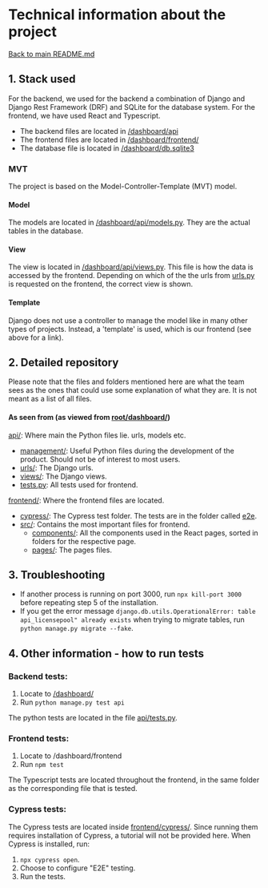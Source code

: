 # Technical information about the project

[Back to main README.md](../README.md)

## 1. Stack used

For the backend, we used for the backend a combination of Django and Django Rest Framework (DRF) and SQLite for the
database system.
For the frontend, we have used React and Typescript.

- The backend files are located in [/dashboard/api](api)
- The frontend files are located in [/dashboard/frontend/](frontend)
- The database file is located in [/dashboard/db.sqlite3](db.sqlite3)


### MVT

The project is based on the Model-Controller-Template (MVT) model.

#### Model

The models are located in [/dashboard/api/models.py](api/models.py).
They are the actual tables in the database.

#### View

The view is located in [/dashboard/api/views.py](api/views).
This file is how the data is accessed by the frontend.
Depending on which of the the urls from [urls.py](api/urls.py) is requested on the frontend, the correct view
is shown.

#### Template

Django does not use a controller to manage the model like in many other types of projects.
Instead, a 'template' is used, which is our frontend (see above for a link).

## 2. Detailed repository

Please note that the files and folders mentioned here are what the team sees as the ones that could use some explanation
of what they are.
It is not meant as a list of all files.

#### As seen from (as viewed from [root/dashboard/](../dashboard))

[api/](api): Where main the Python files lie. urls, models etc.

- [management/](api/management): Useful Python files during the development of the product. Should not be of
  interest to most users.
- [urls/](api/urls): The Django urls.
- [views/](api/views): The Django views.
- [tests.py](api/tests.py): All tests used for frontend.

[frontend/](frontend): Where the frontend files are located.

- [cypress/](frontend/cypress): The Cypress test folder. The tests are in the folder called [e2e](frontend/cypress/e2e).
- [src/](frontend/src): Contains the most important files for frontend.
    - [components/](frontend/src/components): All the components used in the React pages, sorted in folders
      for the respective page.
    - [pages/](frontend/src/pages): The pages files.

## 3. Troubleshooting

- If another process is running on port 3000, run `npx kill-port 3000` before repeating step 5 of the installation.
- If you get the error message `django.db.utils.OperationalError: table api_licensepool" already exists` when trying to
  migrate tables, run ` python manage.py migrate --fake`.

## 4. Other information - how to run tests

### Backend tests:

1. Locate to [/dashboard/](../dashboard)
2. Run `python manage.py test api`

The python tests are located in the file [api/tests.py](api/tests.py).

### Frontend tests:

1. Locate to /dashboard/frontend
2. Run `npm test`

The Typescript tests are located throughout the frontend, in the same folder as the corresponding file that is tested.

### Cypress tests:
The Cypress tests are located inside [frontend/cypress/](frontend/cypress).
Since running them requires installation of Cypress, a tutorial will not be provided here.
When Cypress is installed, run:

1. `npx cypress open`.
2. Choose to configure "E2E" testing.
3. Run the tests.